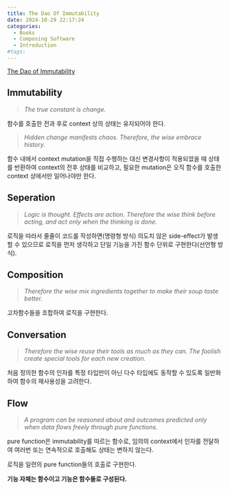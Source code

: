 ```yaml
---
title: The Dao Of Immutability
date: 2024-10-29 22:17:24
categories:
  - Books
  - Composing Software
  - Introduction
#tags:
---
```

[The Dao of Immutability](https://medium.com/javascript-scene/the-dao-of-immutability-9f91a70c88cd)

## Immutability

> _The true constant is change._

함수를 호출한 전과 후로 context 상의 상태는 유지되어야 한다.

> _Hidden change manifests chaos. Therefore, the wise embrace history._

함수 내에서 context mutation을 직접 수행하는 대신 변경사항이 적용되었을 때 상태를 반환하여 context의 전후 상태를 비교하고, 필요한 mutation은 오직 함수를 호출한 context 상에서만 일어나야만 한다.

[//]: # (여기서 `const`로 선언된 변수는 처음으로 참조하는 메모리 주소의 값이 변하지 않는 즉, 재할당이 안되는 성질을 가질 뿐 불변성과는 전혀 관련이 없습니다.)

## Seperation

> _Logic is thought. Effects are action. Therefore the wise think before acting, and act only when the thinking is done._

로직을 따라서 줄줄이 코드를 작성하면(명령형 방식) 의도치 않은 side-effect가 발생할 수 있으므로 로직을 먼저 생각하고 단일 기능을 가진 함수 단위로 구현한다(선언형 방식).

## Composition

> _Therefore the wise mix ingredients together to make their soup taste better._

고차함수들을 조합하여 로직을 구현한다.

## Conversation

> _Therefore the wise reuse their tools as much as they can. The foolish create special tools for each new creation._

처음 정의한 함수의 인자를 특정 타입만이 아닌 다수 타입에도 동작할 수 있도록 일반화하여 함수의 재사용성을 고려한다.

## Flow

> _A program can be reasoned about and outcomes predicted only when data flows freely through pure functions._

pure function은 immutability를 따르는 함수로, 임의의 context에서 인자를 전달하여 여러번 또는 연속적으로 호출해도 상태는 변하지 않는다.

로직을 일련의 pure function들의 호출로 구현한다.

**기능 자체는 함수이고 기능은 함수들로 구성된다.**
